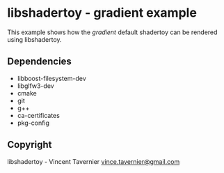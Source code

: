 # libshadertoy - gradient example

This example shows how the *gradient* default shadertoy can be rendered using
libshadertoy.

## Dependencies

* libboost-filesystem-dev
* libglfw3-dev
* cmake
* git
* g++
* ca-certificates
* pkg-config

## Copyright

libshadertoy - Vincent Tavernier <vince.tavernier@gmail.com>
